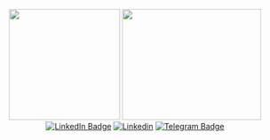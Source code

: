 <div align="center"> 
     <img src="https://media.giphy.com/media/RHtq6l3V2O7aDddSjB/giphy.gif?cid=790b7611nfe9ndtrse6pgd0nr4pon3wf5bebs3zrtu4918xu&ep=v1_gifs_search&rid=giphy.gif&ct=g"
          width="200" height="200" >
    <img src="https://media.giphy.com/media/jPGMVVCDzfQdeaxm2t/giphy.gif?cid=ecf05e47114abpvavjs3k5y2zax02357y73vxfnozn5mj3tu&ep=v1_gifs_search&rid=giphy.gif&ct=g"
         width="250" height="200">
</div>
  


<div id="badges" align="center">
  
  <a href="https://vk.com/chizhov_net">
    <img src="https://img.shields.io/badge/-Vkontakte-003f5c?style=for-the-badge&logo=Vk" alt="LinkedIn Badge"/></a>

  <a href="https://www.linkedin.com/in/andrey-chiz-435987264/">
    <img src="https://img.shields.io/badge/linkedin-%230077B5.svg?style=for-the-badge&logo=linkedin&logoColor=white" alt="Linkedin"/></a>

  <a href="https://t.me/AndreyCJ">
    <img src="https://img.shields.io/badge/-Telegram-0088cc?style=for-the-badge&logo=telegram" alt="Telegram Badge"/></a>
    
</div>
<div align="center">
  <img src="https://komarev.com/ghpvc/?username=AndreyChiz&style=flat-square&color=blue" alt=""/>
</div>

